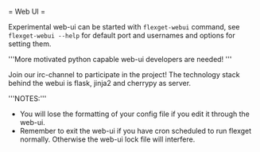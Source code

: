 = Web UI =

Experimental web-ui can be started with `flexget-webui` command, see `flexget-webui --help` for default port and usernames and options for setting them.

'''More motivated python capable web-ui developers are needed! '''

Join our irc-channel to participate in the project! The technology stack behind the webui is flask, jinja2 and cherrypy as server.

'''NOTES:'''
- You will lose the formatting of your config file if you edit it through the web-ui.
- Remember to exit the web-ui if you have cron scheduled to run flexget normally. Otherwise the web-ui lock file will interfere.